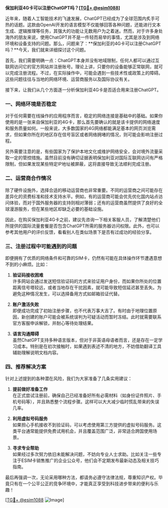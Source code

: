 **保加利亚4G卡可以注册ChatGPT吗？[[TG💪+ @esim1088](https://t.me/s/esim1088)]**

近年来，随着人工智能技术的飞速发展，ChatGPT已经成为了全球范围内炙手可热的话题。这款由OpenAI开发的语言模型不仅能够回答各种问题，还能进行文本生成、逻辑推理等任务，其强大的功能让无数用户为之着迷。然而，对于许多身处海外的朋友来说，使用ChatGPT并不是一件轻而易举的事情，尤其是涉及到网络环境和设备支持的问题。那么，问题来了：**保加利亚的4G卡可以注册ChatGPT吗？**今天，我们就来详细探讨这个问题。

首先，我们需要明确一点：ChatGPT本身并没有地域限制，任何人都可以通过互联网访问它的官方网站并注册账号。理论上讲，只要你的设备能够正常联网，就可以完成注册流程。不过，在实际操作中，可能会遇到一些技术性或政策上的障碍。这些问题往往与当地的网络环境、运营商服务以及国际协议有关。

接下来，让我们从几个方面逐一分析保加利亚4G卡是否适合用来注册ChatGPT。

### 一、网络环境是否稳定

对于任何需要在线操作的应用程序而言，稳定的网络连接是基础中的基础。如果你使用的是一张来自保加利亚的4G卡，那么首先要确认的就是该卡提供的网络速度和服务质量如何。一般来说，大多数国家的4G网络都能满足基本的网页浏览需求，但如果你所在的地区存在信号盲区或者网络拥堵的情况，则可能会影响注册过程。

另外需要注意的是，有些国家为了保护本地文化或维护网络安全，会对境外流量采取一定的管控措施。虽然目前没有确切证据表明保加利亚对国际互联网访问有严格限制，但如果发现某些特定IP地址被屏蔽，这将直接导致无法顺利完成注册。

### 二、运营商合作情况

除了硬件设施外，选择合适的移动运营商也非常重要。不同的运营商之间可能存在差异化的资费标准和技术支持水平。例如，有的运营商可能会优先优化国内站点访问体验，而对于国外服务器的支持则相对薄弱；还有的运营商虽然提供了良好的全球漫游服务，但在某些地区却缺乏必要的基础设施。

因此，在购买保加利亚4G卡之前，建议先咨询一下相关客服人员，了解清楚他们所提供的国际流量套餐是否包含ChatGPT所需的服务器访问权限。此外，也可以参考其他用户的评价反馈，看看别人在类似场景下是否有过成功的经验分享。

### 三、注册过程中可能遇到的问题

即便拥有了优质的网络条件和可靠的SIM卡，仍然有可能在具体操作环节遭遇意想不到的小麻烦。比如：

1. **验证码接收困难**  
   许多网站会通过发送短信验证码的方式来验证用户身份，而如果你所处的位置距离信号塔较远，或者当地存在干扰因素，就可能导致短信延迟甚至丢失。为避免这种情况发生，可以选择备用方式如邮箱验证代替。

2. **账户激活失败**  
   即便成功完成了初始注册步骤，也不代表万事大吉了。有时由于地理位置原因，新创建的账户可能会被系统误判为可疑活动而暂时冻结。此时就需要联系官方客服申诉解锁，并耐心等待处理结果。

3. **语言沟通障碍**  
   虽然ChatGPT支持多种语言版本，但对于非英语母语者而言，还是存在一定学习成本。特别是在初次接触时，如果遇到表述不清的地方，不妨借助翻译工具辅助理解说明文档内容。

### 四、推荐解决方案

针对上述提到的各种潜在风险，我们为大家准备了几条实用建议：

1. **提前做好准备工作**  
   在正式尝试注册前，确保自己已经准备好所有必需材料（如身份证件照片、手机号码等），并且熟悉整个流程步骤。这样可以大大减少临时慌乱带来的失误几率。

2. **利用虚拟号码服务**  
   如果担心手机接收不到验证码，可以考虑使用第三方提供的虚拟号码服务。这类平台通常能提供免费试用机会，并且覆盖范围广泛，非常适合跨国使用场景。

3. **寻求专业帮助**  
   如果经过多次努力依旧未能解决问题，不妨向专业人士求助。比如关注一些专注于ESIM卡销售推广的企业公众号，他们会不定期发布最新动态及相关技巧指南。

最后再强调一次，无论采用哪种方法，都请务必遵守法律法规，尊重知识产权。毕竟只有在一个公平公正的竞争环境中，才能真正享受到科技进步带来的便利与乐趣！

[[TG💪+ @esim1088](https://t.me/s/esim1088) ![Image](https://i.postimg.cc/4NQfJmqS/Snipaste-2025-05-13-00-14-12.png)]